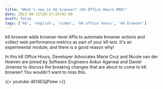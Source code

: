 ```yaml
---
title: "What's new in k6 browser? (k6 Office Hours #98)"
date: 2023-08-11T20:37:25+02:00
draft: false
tags: ['k6', 'english', 'video', 'k6 office hours', 'k6 browser']
---
```

k6 browser adds browser-level APIs to automate browser actions and collect web performance metrics as part of your k6 test. It's an experimental module, and there is a good reason why!

In this k6 Office Hours, Developer Advocates Marie Cruz and Nicole van der Hoeven are joined by Software Engineers Ankur Agarwal and Daniel Jimenez to discuss the breaking changes that are about to come to k6 browser! You wouldn't want to miss this.

{{< youtube d614EQjPzew >}}